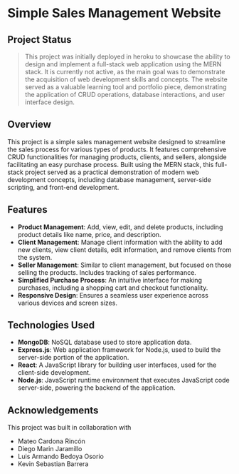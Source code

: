 # Simple Sales Management Website

## Project Status

> This project was initially deployed in heroku to showcase the ability to design and implement a full-stack web application using the MERN stack. It is currently not active, as the main goal was to demonstrate the acquisition of web development skills and concepts. The website served as a valuable learning tool and portfolio piece, demonstrating the application of CRUD operations, database interactions, and user interface design.

## Overview

This project is a simple sales management website designed to streamline the sales process for various types of products. It features comprehensive CRUD functionalities for managing products, clients, and sellers, alongside facilitating an easy purchase process. Built using the MERN stack, this full-stack project served as a practical demonstration of modern web development concepts, including database management, server-side scripting, and front-end development.

## Features

- **Product Management**: Add, view, edit, and delete products, including product details like name, price, and description.
- **Client Management**: Manage client information with the ability to add new clients, view client details, edit information, and remove clients from the system.
- **Seller Management**: Similar to client management, but focused on those selling the products. Includes tracking of sales performance.
- **Simplified Purchase Process**: An intuitive interface for making purchases, including a shopping cart and checkout functionality.
- **Responsive Design**: Ensures a seamless user experience across various devices and screen sizes.

## Technologies Used

- **MongoDB**: NoSQL database used to store application data.
- **Express.js**: Web application framework for Node.js, used to build the server-side portion of the application.
- **React**: A JavaScript library for building user interfaces, used for the client-side development.
- **Node.js**: JavaScript runtime environment that executes JavaScript code server-side, powering the backend of the application.

## Acknowledgements
This project was built in collaboration with
  - Mateo Cardona Rincón
  - Diego Marin Jaramillo
  - Luis Armando Bedoya Osorio
  - Kevin Sebastian Barrera
  
